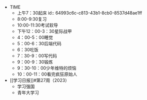 - TIME
	- 上午7：30起床
	  id:: 64993c6c-c813-43b1-8cb0-8537d48ae1ff
	- 8:00-9:30复习
	- 10:00-11:30考试软导
	- 下午12：00-3：30星际战甲
	- 4：00-5：00睡觉
	- 5：00-6：30后端代码
	- 6：30吃饭
	- 7：30-9：00写代码
	- 9：00-9：30锻炼
	- 9：30-10：00少年维特的烦恼
	- 10：00-11：00看完疯狂原始人
- [[学习日报]]#第27周（2023）
	- 学习强国
	- 青年大学习